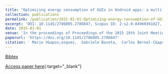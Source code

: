 ```yaml
---
title: "Optimizing energy consumption of GUIs in Android apps: a multi-objective approach"
collection: publications
permalink: /publication/2015-01-01-Optimizing-energy-consumption-of-GUIs-in-Android-apps-a-multi-objective-approach
excerpt: 'DOI: 10.1145/2786805.2786847, Scopus ID: 2-s2.0-84960361827, Cited by: 44'
date: 2015-01-01
venue: 'In the proceedings of Proceedings of the 2015 10th Joint Meeting on Foundations of Software Engineering, ESEC/FSE 2015, Bergamo, Italy, August 30 - September 4, 2015'
paperurl: 'https://doi.org/10.1145/2786805.2786847'
citation: ' Mario V&apos;asquez,  Gabriele Bavota,  Carlos Bernal-C&apos;ardenas,  Rocco Oliveto,  Massimiliano Di,  Denys Poshyvanyk, &quot;Optimizing energy consumption of GUIs in Android apps: a multi-objective approach.&quot; In the proceedings of Proceedings of the 2015 10th Joint Meeting on Foundations of Software Engineering, ESEC/FSE 2015, Bergamo, Italy, August 30 - September 4, 2015, 2015.'
---
```

[Bibtex](https://dblp.org/rec/bib/conf/sigsoft/VasquezBBOPP15)

[Access paper here](https://doi.org/10.1145/2786805.2786847){:target="_blank"}
